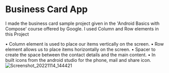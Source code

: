 # Business Card App
I made the business card sample project given in the 'Android Basics with Compose' course
offered by Google. I used Column and Row elements in this Project

• Column element is used to place our items vertically on the screen.
• Row element allows us to place items horizontally on the screen.
• Spacer to create the space between the contact details and the main content.
• In built icons from the android studio for the phone, mail and share icon.![Screenshot_20221114_144421](https://user-images.githubusercontent.com/95529213/201621371-07c4dfac-9131-45c7-8f0f-67701a2cda74.png)
